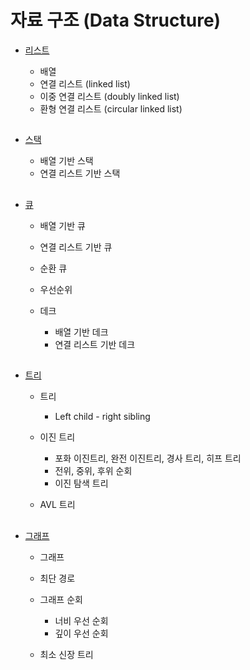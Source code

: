 # 자료 구조 (Data Structure)

- [리스트](list.md)

    - 배열
    - 연결 리스트 (linked list)
    - 이중 연결 리스트 (doubly linked list)
    - 환형 연결 리스트 (circular linked list)

##

- [스택](stack.md)

    - 배열 기반 스택
    - 연결 리스트 기반 스택

##

- [큐](queue.md)

    - 배열 기반 큐
    - 연결 리스트 기반 큐
    - 순환 큐
    - 우선순위 
    - 데크

        - 배열 기반 데크
        - 연결 리스트 기반 데크

##

- [트리](tree.md)

    - 트리

        - Left child - right sibling

    - 이진 트리

        - 포화 이진트리, 완전 이진트리, 경사 트리, 히프 트리
        - 전위, 중위, 후위 순회
        - 이진 탐색 트리

    - AVL 트리

##

- [그래프](graph.md)

    - 그래프
    - 최단 경로
    - 그래프 순회

        - 너비 우선 순회
        - 깊이 우선 순회

    - 최소 신장 트리

